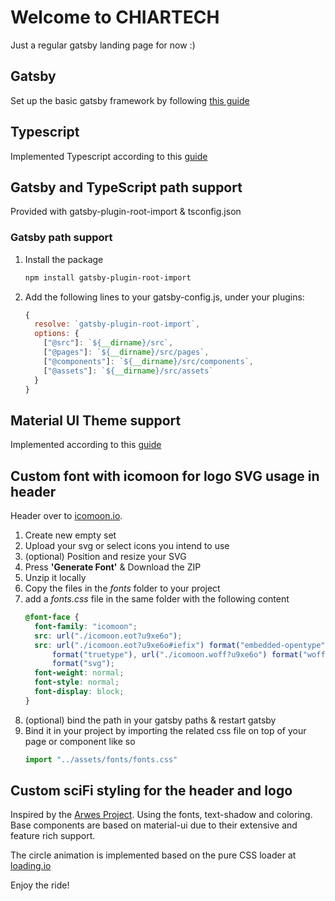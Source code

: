 # Welcome to CHIARTECH

Just a regular gatsby landing page for now :)

## Gatsby
Set up the basic gatsby framework by following [this guide](https://www.gatsbyjs.org/docs/quick-start/)

## Typescript

Implemented Typescript according to this [guide](https://medium.com/@whoisryosuke/adding-typescript-to-gatsby-c4a8cdcb0e7e)

## Gatsby and TypeScript path support

Provided with gatsby-plugin-root-import & tsconfig.json

### Gatsby path support

1. Install the package
    ```bash
    npm install gatsby-plugin-root-import
    ```
1. Add the following lines to your gatsby-config.js, under your plugins:
    ```javascript
    {
      resolve: `gatsby-plugin-root-import`,
      options: {
        ["@src"]: `${__dirname}/src`,
        ["@pages"]: `${__dirname}/src/pages`,
        ["@components"]: `${__dirname}/src/components`,
        ["@assets"]: `${__dirname}/src/assets`
      }
    }
    ```

## Material UI Theme support
Implemented according to this [guide](https://www.gatsbyjs.org/packages/gatsby-theme-material-ui/?=material)

## Custom font with icomoon for logo SVG usage in header

Header over to [icomoon.io](https://icomoon.io).

1. Create new empty set
1. Upload your svg or select icons you intend to use
1. (optional) Position and resize your SVG
1. Press **'Generate Font'** & Download the ZIP
1. Unzip it locally
1. Copy the files in the _fonts_ folder to your project
1. add a _fonts.css_ file in the same folder with the following content
   ```css
   @font-face {
     font-family: "icomoon";
     src: url("./icomoon.eot?u9xe6o");
     src: url("./icomoon.eot?u9xe6o#iefix") format("embedded-opentype"), url("./icomoon.ttf?u9xe6o")
         format("truetype"), url("./icomoon.woff?u9xe6o") format("woff"), url("./icomoon.svg?u9xe6o#icomoon")
         format("svg");
     font-weight: normal;
     font-style: normal;
     font-display: block;
   }
   ```
1. (optional) bind the path in your gatsby paths & restart gatsby
1. Bind it in your project by importing the related css file on top of your page or component like so
   ```javascript
   import "../assets/fonts/fonts.css"
   ```

## Custom sciFi styling for the header and logo

Inspired by the [Arwes Project](https://arwes.dev/docs). Using the fonts, text-shadow and coloring.
Base components are based on material-ui due to their extensive and feature rich support.

The circle animation is implemented based on the pure CSS loader at [loading.io](https://loading.io/css/)

Enjoy the ride!
